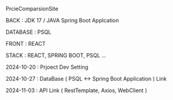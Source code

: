 PrcieComparsionSite

BACK : JDK 17 / JAVA Spring Boot Applcation

DATABASE : PSQL

FRONT : REACT

STACK : REACT, SPRING BOOT, PSQL ...


2024-10-20 : Prjoect Dev Setting

2024-10-27 : DataBase ( PSQL <-> Spring Boot Application ) Link 

2024-11-03 : API Link ( RestTemplate, Axios, WebClient ) 
